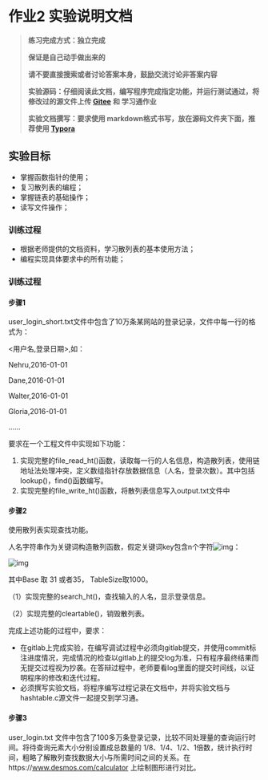 # 作业2 实验说明文档

> **练习完成方式：独立完成**
>
> **保证是自己动手做出来的**
>
> **请不要直接搜索或者讨论答案本身，鼓励交流讨论非答案内容**
>
> **实验源码：仔细阅读此文档，编写程序完成指定功能，并运行测试通过，将修改过的源文件上传 [Gitee](https://gitee.com/)** **和 学习通作业**
>
> **实验文档撰写：要求使用 markdown格式书写，放在源码文件夹下面，推荐使用 [Typora](https://typora.io/)**

## 实验目标

- 掌握函数指针的使用；
- 复习散列表的编程；
- 掌握链表的基础操作；
- 读写文件操作；

### 训练过程

- 根据老师提供的文档资料，学习散列表的基本使用方法；
- 编程实现具体要求中的所有功能；

### 训练过程

#### 步骤1

user_login_short.txt文件中包含了10万条某网站的登录记录，文件中每一行的格式为：

<用户名,登录日期>,如：

Nehru,2016-01-01

Dane,2016-01-01

Walter,2016-01-01

Gloria,2016-01-01

……

要求在一个工程文件中实现如下功能：

1. 实现完整的file_read_ht()函数，读取每一行的人名信息，构造散列表，使用链地址法处理冲突，定义数组指针存放数据信息（人名，登录次数）。其中包括lookup()，find()函数编写。
2. 实现完整的file_write_ht()函数，将散列表信息写入output.txt文件中

#### 步骤2

使用散列表实现查找功能。

人名字符串作为关键词构造散列函数，假定关键词key包含n个字符![img](https://cnchen2000.oss-cn-shanghai.aliyuncs.com/img/wps1.jpg)：

![img](https://cnchen2000.oss-cn-shanghai.aliyuncs.com/img/wps2.jpg) 

其中Base 取 31 或者35， TableSize取1000。

（1）实现完整的search_ht()，查找输入的人名，显示登录信息。

（2）实现完整的cleartable()，销毁散列表。

完成上述功能的过程中，要求：

- 在gitlab上完成实验，在编写调试过程中必须向gitlab提交，并使用commit标注进度情况，完成情况的检查以gitlab上的提交log为准，只有程序最终结果而无提交过程视为抄袭。在答辩过程中，老师要看log里面的提交时间线，以证明程序的修改和迭代过程。
- 必须撰写实验文档，将程序编写过程记录在文档中，并将实验文档与hashtable.c源文件一起提交到学习通。

#### 步骤3

user_login.txt 文件中包含了100多万条登录记录，比较不同处理量的查询运行时间。将待查询元素大小分别设置成总数量的 1/8、1/4、1/2、1倍数，统计执行时间，粗略了解散列查找数据大小与所需时间之间的关系。在https://www.desmos.com/calculator 上绘制图形进行对比。

